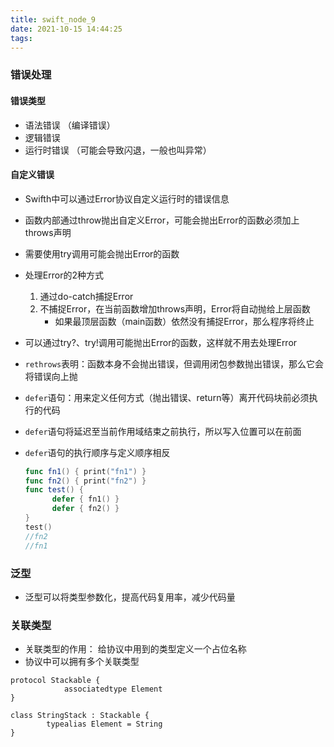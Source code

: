 ```yaml
---
title: swift_node_9
date: 2021-10-15 14:44:25
tags:
---
```


### 错误处理

#### 错误类型

* 语法错误 （编译错误）
* 逻辑错误
* 运行时错误 （可能会导致闪退，一般也叫异常）

#### 自定义错误

* Swifth中可以通过Error协议自定义运行时的错误信息

* 函数内部通过throw抛出自定义Error，可能会抛出Error的函数必须加上throws声明

* 需要使用try调用可能会抛出Error的函数

* 处理Error的2种方式
  1. 通过do-catch捕捉Error
  2. 不捕捉Error，在当前函数增加throws声明，Error将自动抛给上层函数
     * 如果最顶层函数（main函数）依然没有捕捉Error，那么程序将终止
  
* 可以通过try?、try!调用可能抛出Error的函数，这样就不用去处理Error

* `rethrows`表明：函数本身不会抛出错误，但调用闭包参数抛出错误，那么它会将错误向上抛

* `defer`语句：用来定义任何方式（抛出错误、return等）离开代码块前必须执行的代码

* `defer`语句将延迟至当前作用域结束之前执行，所以写入位置可以在前面

* `defer`语句的执行顺序与定义顺序相反

  ```swift
  func fn1() { print("fn1") }
  func fn2() { print("fn2") }
  func test() {
  		defer { fn1() }
  		defer { fn2() }
  }
  test()
  //fn2
  //fn1
  ```

  

### 泛型

* 泛型可以将类型参数化，提高代码复用率，减少代码量

### 关联类型

* 关联类型的作用： 给协议中用到的类型定义一个占位名称
* 协议中可以拥有多个关联类型

```
protocol Stackable {
			associatedtype Element
}

class StringStack : Stackable {
		typealias Element = String
}
```


